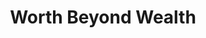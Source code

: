 ---
title: "Worth Beyond Wealth"
paragraph: ["No one should feel shame for their circumstances. Our students are exceptional and strive to make a difference, your support will help us grow.",]
image: "/assets/images/children 455 2.png"

button: 
    - button: "Support Us" 
      type: "btn1"
      path: "#"
    # - button: "Support Us"
    #   type: "btn3"
    #   path: "#"
---
